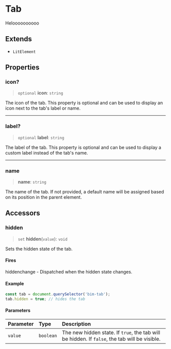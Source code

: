 # Tab

Heloooooooooo

## Extends

- `LitElement`

## Properties

### icon?

> `optional` **icon**: `string`

The icon of the tab. This property is optional and can be used to display an icon next to the tab's label or name.

***

### label?

> `optional` **label**: `string`

The label of the tab. This property is optional and can be used to display a custom label instead of the tab's name.

***

### name

> **name**: `string`

The name of the tab. If not provided, a default name will be assigned based on its position in the parent element.

## Accessors

### hidden

> `set` **hidden**(`value`): `void`

Sets the hidden state of the tab.

#### Fires

hiddenchange - Dispatched when the hidden state changes.

#### Example

```typescript
const tab = document.querySelector('bim-tab');
tab.hidden = true; // hides the tab
```

#### Parameters

| Parameter | Type | Description |
| :------ | :------ | :------ |
| `value` | `boolean` | The new hidden state. If `true`, the tab will be hidden. If `false`, the tab will be visible. |

